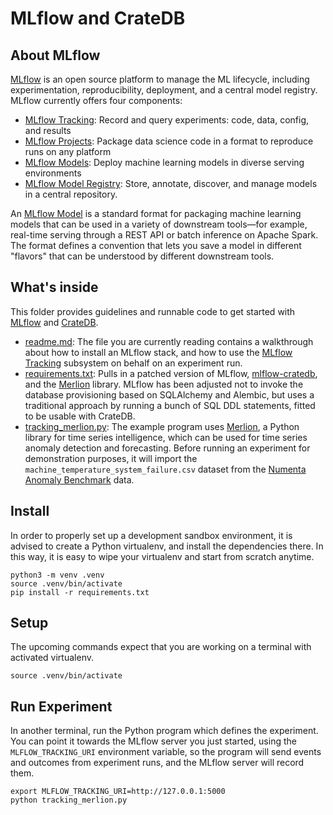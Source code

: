 # MLflow and CrateDB


## About MLflow

[MLflow] is an open source platform to manage the ML lifecycle, including
experimentation, reproducibility, deployment, and a central model registry.
MLflow currently offers four components:

- [MLflow Tracking]\: Record and query experiments: code, data, config, and results
- [MLflow Projects]\: Package data science code in a format to reproduce runs on any platform
- [MLflow Models]\: Deploy machine learning models in diverse serving environments
- [MLflow Model Registry]\: Store, annotate, discover, and manage models in a central repository.

An [MLflow Model][MLflow Models] is a standard format for packaging machine
learning models that can be used in a variety of downstream tools—for example,
real-time serving through a REST API or batch inference on Apache Spark. The
format defines a convention that lets you save a model in different "flavors"
that can be understood by different downstream tools.


## What's inside

This folder provides guidelines and runnable code to get started with [MLflow]
and [CrateDB].

- [readme.md](readme.md): The file you are currently reading contains a walkthrough
  about how to install an MLflow stack, and how to use the [MLflow Tracking]
  subsystem on behalf on an experiment run.
- [requirements.txt](requirements.txt): Pulls in a patched version of MLflow,
  [mlflow-cratedb], and the [Merlion] library. MLflow has been adjusted not to
  invoke the database provisioning based on SQLAlchemy and Alembic, but uses a
  traditional approach by running a bunch of SQL DDL statements, fitted to be
  usable with CrateDB.
- [tracking_merlion.py](tracking_merlion.py): The example program uses [Merlion],
  a Python library for time series intelligence, which can be used for time series
  anomaly detection and forecasting. Before running an experiment for demonstration
  purposes, it will import the `machine_temperature_system_failure.csv` dataset
  from the [Numenta Anomaly Benchmark] data.


## Install

In order to properly set up a development sandbox environment, it is advised
to create a Python virtualenv, and install the dependencies there. In this
way, it is easy to wipe your virtualenv and start from scratch anytime.

```shell
python3 -m venv .venv
source .venv/bin/activate
pip install -r requirements.txt
```


## Setup

The upcoming commands expect that you are working on a terminal with
activated virtualenv.
```shell
source .venv/bin/activate
```



## Run Experiment

In another terminal, run the Python program which defines the experiment. You can
point it towards the MLflow server you just started, using the `MLFLOW_TRACKING_URI`
environment variable, so the program will send events and outcomes from experiment
runs, and the MLflow server will record them.

```shell
export MLFLOW_TRACKING_URI=http://127.0.0.1:5000
python tracking_merlion.py
```



[CrateDB]: https://github.com/crate/crate
[CrateDB Cloud]: https://console.cratedb.cloud/
[Merlion]: https://pypi.org/project/salesforce-merlion/
[MLflow]: https://mlflow.org/
[mlflow-cratedb]: https://github.com/crate/mlflow-cratedb
[MLflow Models]: https://mlflow.org/docs/latest/models.html
[MLflow Model Registry]: https://mlflow.org/docs/latest/model-registry.html
[MLflow Projects]: https://mlflow.org/docs/latest/projects.html
[MLflow Tracking]: https://mlflow.org/docs/latest/tracking.html
[Numenta Anomaly Benchmark]: https://github.com/numenta/NAB
